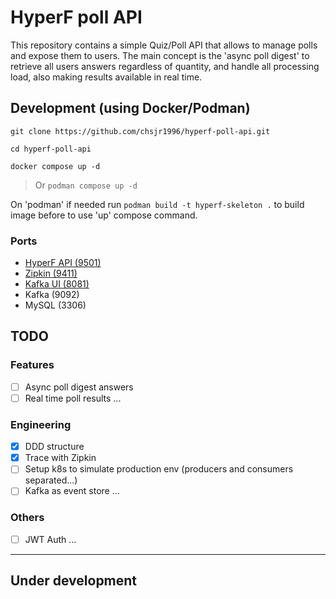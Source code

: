 # HyperF poll API

This repository contains a simple Quiz/Poll API that allows to manage polls and expose them to users. The main concept is the 'async poll digest' to retrieve all users answers regardless of quantity, and handle all processing load, also making results available in real time.

## Development (using Docker/Podman)

```
git clone https://github.com/chsjr1996/hyperf-poll-api.git
```

```
cd hyperf-poll-api
```
```
docker compose up -d
```
> Or `podman compose up -d`

On 'podman' if needed run `podman build -t hyperf-skeleton .` to build image before to use 'up' compose command.

### Ports

- [HyperF API (9501)](http://localhost:9501)
- [Zipkin (9411)](http://localhost:9411)
- [Kafka UI (8081)](http://localhost:8081)
- Kafka (9092)
- MySQL (3306)

## TODO

### Features
- [ ] Async poll digest answers
- [ ] Real time poll results
...

### Engineering
- [x] DDD structure
- [x] Trace with Zipkin
- [ ] Setup k8s to simulate production env (producers and consumers separated...)
- [ ] Kafka as event store
...

### Others
- [ ] JWT Auth
...

---

## Under development
